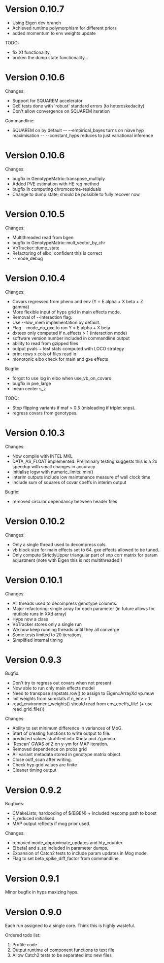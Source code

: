 # Version 0.10.7

- Using Eigen dev branch
- Achieved runtime polymorphism for different priors
- added momentum to env weights update

TODO:
- fix Xf functionality
- broken the dump state functionality...

# Version 0.10.6

Changes:
- Support for SQUAREM accelerator
- GxE tests done with 'robust' standard errors (to heteroskedacity)
- Don't allow convergence on SQUAREM iteration

Commandline:
- SQUAREM on by default
-- --empirical_bayes turns on niave hyp maximisation
-- --constant_hyps reduces to just variational inference

# Version 0.10.6

Changes:
- bugfix in GenotypeMatrix::transpose_multiply
- Added PVE estimation with HE reg method
- bugfix in computing chromosome-residuals
- Change to dump state; should be possible to fully recover now


# Version 0.10.5

Changes:
- Multithreaded read from bgen
- bugfix in GenotypeMatrix::mult_vector_by_chr
- VbTracker::dump_state
- Refactoring of elbo; confident this is correct
- --mode_debug

# Version 0.10.4

Changes:
- Covars regressed from pheno and env (Y = E alpha + X beta + Z gamma)
- More flexible input of hyps grid in main effects mode.
- Removal of --interaction flag.
- Use --low_mem implementation by default.
- Flag --mode_no_gxe to run Y = E alpha + X beta
- dxteex only computed if n_effects > 1 (interaction mode)
- software version number included in commandline output
- ability to read from gzipped files
- output pvals + test stats computed with LOCO strategy
- print rows x cols of files read in
- monotonic elbo check for main and gxe effects

Bugfix:
- forgot to use log in elbo when use_vb_on_covars
- bugfix in pve_large
- mean center s_z

TODO:
- Stop flipping variants if maf > 0.5 (misleading if triplet snps).
- regress covars from genotypes.

# Version 0.10.3

Changes:
- Now compile with INTEL MKL
- DATA_AS_FLOAT implemented. Preliminary testing suggests this is a 2x speedup with small changes in accuracy
- Initialise logw with numeric_limits::min()
- interim outputs include low maintenance measure of wall clock time
- include sum of squares of covar coeffs in interim output

Bugfix:
- removed circular dependancy between header files

# Version 0.10.2

Changes:
- Only a single thread used to decompress cols.
- vb block size for main effects set to 64. gxe effects allowed to be tuned.
- Only compute StrictlyUpper triangular part of snp corr matrix for param adjustment (note with Eigen this is not multithreaded!)

# Version 0.10.1

Changes:
- All threads used to decompress genotype columns.
- Major refactoring: single array for each parameter (in future allows for mutliple runs in XXd array)
- Hyps now a class
- VbTracker stores only a single run
- We now keep running threads until they all converge
- Some tests limited to 20 iterations
- Simplified internal timing

# Version 0.9.3
Bugfix:
- Don't try to regress out covars when not present
- Now able to run only main effects model
- Need to transpose snpstats.row() to assign to Eigen::ArrayXd vp.muw
- Init weights from sumstats if n_env > 1
- read_environment_weights() should read from env_coeffs_file! (+ use read_grid_file())

Changes:
- Ability to set minimum difference in variances of MoG.
- Start of creating functions to write output to file.
- predicted values stratified into Xbeta and Zgamma.
- 'Rescan' GWAS of Z on y-ym for MAP iteration.
- Removed dependence on probs grid
- All variant metadata stored in genotype matrix object.
- Close outf_scan after writing.
- Check hyp grid values are finite
- Cleaner timing output

# Version 0.9.2
Bugfixes:
- CMakeLists; hardcoding of ${BGEN} + included rescomp path to boost
- E_reduced initialised.
- MAP output reflects if mog prior used.

Changes:
- removed mode_approximate_updates and hty_counter.
- E[beta] and s_sq included in parameter dumps.
- Expansion of Catch2 tests to include param updates in Mog mode.
- Flag to set beta_spike_diff_factor from commandline.

# Version 0.9.1
Minor bugfix in hyps maxizing hyps.

# Version 0.9.0
Each run assigned to a single core. Think this is highly wasteful.

Ordered todo list:
1. Profile code
2. Output runtime of component functions to text file
3. Allow Catch2 tests to be separated into new files
